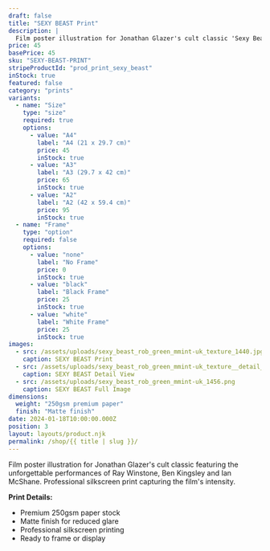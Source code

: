 ```yaml
---
draft: false
title: "SEXY BEAST Print"
description: |
  Film poster illustration for Jonathan Glazer's cult classic 'Sexy Beast'. High-quality silkscreen print featuring Ray Winstone, Ben Kingsley & Ian McShane.
price: 45
basePrice: 45
sku: "SEXY-BEAST-PRINT"
stripeProductId: "prod_print_sexy_beast"
inStock: true
featured: false
category: "prints"
variants:
  - name: "Size"
    type: "size"
    required: true
    options:
      - value: "A4"
        label: "A4 (21 x 29.7 cm)"
        price: 45
        inStock: true
      - value: "A3"
        label: "A3 (29.7 x 42 cm)"
        price: 65
        inStock: true
      - value: "A2"
        label: "A2 (42 x 59.4 cm)"
        price: 95
        inStock: true
  - name: "Frame"
    type: "option"
    required: false
    options:
      - value: "none"
        label: "No Frame"
        price: 0
        inStock: true
      - value: "black"
        label: "Black Frame"
        price: 25
        inStock: true
      - value: "white"
        label: "White Frame"
        price: 25
        inStock: true
images:
  - src: /assets/uploads/sexy_beast_rob_green_mmint-uk_texture_1440.jpg
    caption: SEXY BEAST Print
  - src: /assets/uploads/sexy_beast_rob_green_mmint-uk_texture__detail_1440.jpg
    caption: SEXY BEAST Detail View
  - src: /assets/uploads/sexy_beast_rob_green_mmint-uk_1456.png
    caption: SEXY BEAST Full Image
dimensions:
  weight: "250gsm premium paper"
  finish: "Matte finish"
date: 2024-01-18T10:00:00.000Z
position: 3
layout: layouts/product.njk
permalink: /shop/{{ title | slug }}/
---
```


Film poster illustration for Jonathan Glazer's cult classic featuring the unforgettable performances of Ray Winstone, Ben Kingsley and Ian McShane. Professional silkscreen print capturing the film's intensity.

**Print Details:**
- Premium 250gsm paper stock
- Matte finish for reduced glare
- Professional silkscreen printing
- Ready to frame or display